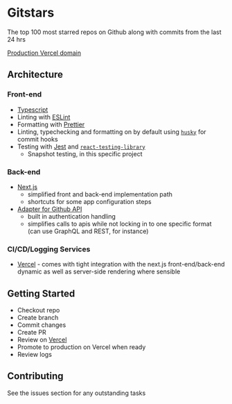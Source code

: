 # Gitstars

The top 100 most starred repos on Github along with commits from the last 24 hrs

[Production Vercel domain](https://gitstars-cltbm472m-daveespionage.vercel.app/)
## Architecture

### Front-end

- [Typescript](https://www.typescriptlang.org/)
- Linting with [ESLint](https://eslint.org/)
- Formatting with [Prettier](https://prettier.io/)
- Linting, typechecking and formatting on by default using [`husky`](https://github.com/typicode/husky) for commit hooks
- Testing with [Jest](https://jestjs.io/) and [`react-testing-library`](https://testing-library.com/docs/react-testing-library/intro)
  - Snapshot testing, in this specific project

### Back-end

- [Next.js](https://nextjs.org/) 
  - simplified front and back-end implementation path
  - shortcuts for some app configuration steps
- [Adapter for Github API](https://github.com/octokit/request.js) 
  - built in authentication handling
  - simplifies calls to apis while not locking in to one specific format (can use GraphQL and REST, for instance)

### CI/CD/Logging Services

- [Vercel](https://vercel.com) - comes with tight integration with the next.js front-end/back-end dynamic as well as server-side rendering where sensible

## Getting Started

- Checkout repo
- Create branch
- Commit changes
- Create PR
- Review on [Vercel](https://vercel.com)
- Promote to production on Vercel when ready
- Review logs

## Contributing

See the issues section for any outstanding tasks